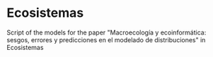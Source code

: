 Ecosistemas
===========

Script of the models for the paper "Macroecología y ecoinformática: sesgos, errores y predicciones en el modelado de distribuciones" in Ecosistemas
